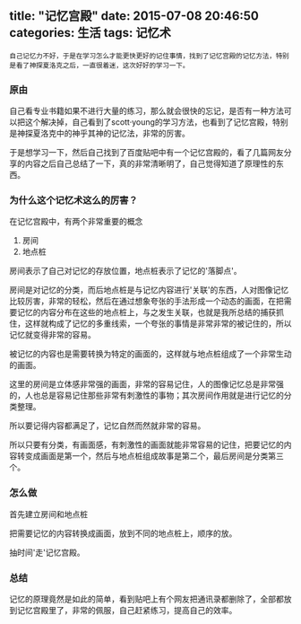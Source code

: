 title: "记忆宫殿"
date: 2015-07-08 20:46:50
categories: 生活
tags: 记忆术
---
    自己记忆力不好，于是在学习怎么才能更快更好的记住事情，找到了记忆宫殿的记忆方法，特别是看了神探夏洛克之后，一直很着迷，这次好好的学习一下。
<!--more-->

### 原由
自己看专业书籍如果不进行大量的练习，那么就会很快的忘记，是否有一种方法可以把这个解决掉，自己看到了scott·young的学习方法，也看到了记忆宫殿，特别是神探夏洛克中的神乎其神的记忆法，非常的厉害。

于是想学习一下，然后自己找到了百度贴吧中有一个记忆宫殿的，看了几篇网友分享的内容之后自己总结了一下，真的非常清晰明了，自己觉得知道了原理性的东西。

### 为什么这个记忆术这么的厉害？
在记忆宫殿中，有两个非常重要的概念
1. 房间
2. 地点桩

房间表示了自己对记忆的存放位置，地点桩表示了记忆的'落脚点'。

房间是对记忆的分类，而后地点桩是与记忆内容进行'关联'的东西，人对图像记忆比较厉害，非常的轻松，然后在通过想象夸张的手法形成一个动态的画面，在把需要记忆的内容分布在这些的地点桩上，与之发生关联，也就是我所总结的捕获抓住，这样就构成了记忆的多重线索，一个夸张的事情是非常非常的被记住的，所以记忆就变得非常的容易。

被记忆的内容也是需要转换为特定的画面的，这样就与地点桩组成了一个非常生动的画面。

这里的房间是立体感非常强的画面，非常的容易记住，人的图像记忆总是非常强的，人也总是容易记住那些非常有刺激性的事物；其次房间作用就是进行记忆的分类整理。

所以要记得内容都满足了，记忆自然而然就非常的容易。

所以只要有分类，有画面感，有刺激性的画面就能非常容易的记住，把要记忆的内容转变成画面是第一个，然后与地点桩组成故事是第二个，最后房间是分类第三个。


### 怎么做
首先建立房间和地点桩

把需要记忆的内容转换成画面，放到不同的地点桩上，顺序的放。

抽时间'走'记忆宫殿。

### 总结
记忆的原理竟然是如此的简单，看到贴吧上有个网友把通讯录都删除了，全部都放到记忆宫殿里了，非常的佩服，自己赶紧练习，提高自己的效率。

